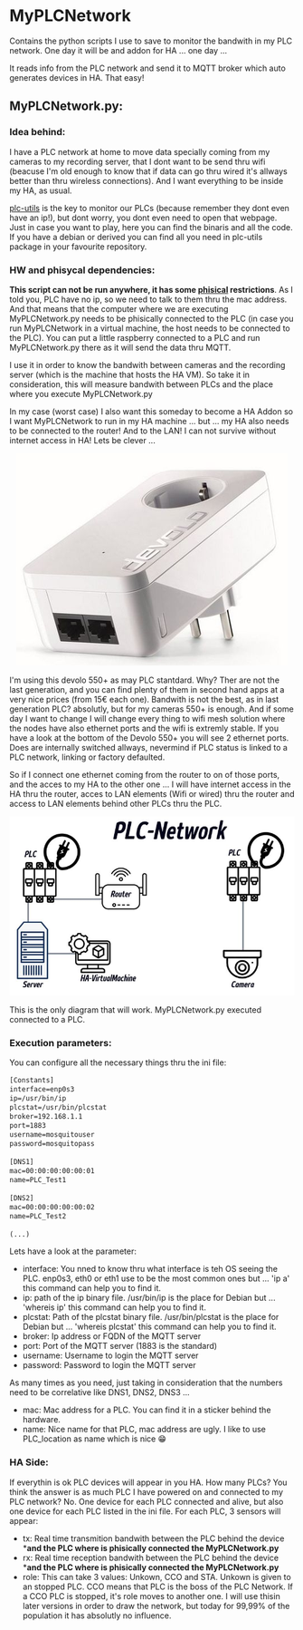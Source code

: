 # MyPLCNetwork

Contains the python scripts I use to save to monitor the bandwith in my PLC network. One day it will be and addon for HA ... one day ...

It reads info from the PLC network and send it to MQTT broker which auto generates devices in HA. That easy!

## MyPLCNetwork.py:
### Idea behind:

I have a PLC network at home to move data specially coming from my cameras to my recording server, that I dont want to be send thru wifi (beacuse I'm old enough to know that if data can go thru wired it's allways better than thru wireless connections). And I want everything to be inside my HA, as usual.

[plc-utils](https://github.com/qca/open-plc-utils) is the key to monitor our PLCs (because remember they dont even have an ip!), but dont worry, you dont even need to open that webpage. Just in case you want to play, here you can find the binaris and all the code. If you have a debian or derived you can find all you need in plc-utils package in your favourite repository.

### HW and phisycal dependencies:

**This script can not be run anywhere, it has some <ins>phisical</ins> restrictions**. As I told you, PLC have no ip, so we need to talk to them thru the mac address. And that means that the computer where we are executing MyPLCNetwork.py needs to be phisically connected to the PLC (in case you run MyPLCNetwork in a virtual machine, the host needs to be connected to the PLC). You can put a little raspberry connected to a PLC and run MyPLCNetwork.py there as it will send the data thru MQTT.

I use it in order to know the bandwith between cameras and the recording server (which is the machine that hosts the HA VM). So take it in consideration, this will measure bandwith between PLCs and the place where you execute MyPLCNetwork.py

In my case (worst case) I also want this someday to become a HA Addon so I want MyPLCNetwork to run in my HA machine ... but ... my HA also needs to be connected to the router! And to the LAN! I can not survive without internet access in HA! Lets be clever ...

<p align="center">
  <img src="https://github.com/urri34/MyPLCNetwork/blob/main/Devolo.jpg" />
</p>

I'm using this devolo 550+ as may PLC stantdard. Why? Ther are not the last generation, and you can find plenty of them in second hand apps at a very nice prices (from 15€ each one). Bandwith is not the best, as in last generation PLC? absolutly, but for my cameras 550+ is enough. And if some day I want to change I will change every thing to wifi mesh solution where the nodes have also ethernet ports and the wifi is extremly stable. If you have a look at the bottom of the Devolo 550+ you will see 2 ethernet ports. Does are internally switched allways, nevermind if PLC status is linked to a PLC network, linking or factory defaulted.

So if I connect one ethernet coming from the router to on of those ports, and the acces to my HA to the other one ... I will have internet access in the HA thru the router, acces to LAN elements (Wifi or wired) thru the router and access to LAN elements behind other PLCs thru the PLC.

<p align="center">
  <img src="https://github.com/urri34/MyPLCNetwork/blob/main/Diagram.jpg" />
</p>

This is the only diagram that will work. MyPLCNetwork.py executed connected to a PLC.

### Execution parameters:

You can configure all the necessary things thru the ini file:

```
[Constants]
interface=enp0s3
ip=/usr/bin/ip
plcstat=/usr/bin/plcstat
broker=192.168.1.1
port=1883
username=mosquitouser
password=mosquitopass

[DNS1]
mac=00:00:00:00:00:01
name=PLC_Test1

[DNS2]
mac=00:00:00:00:00:02
name=PLC_Test2

(...)
```

Lets have a look at the parameter:

- interface: You nned to know thru what interface is teh OS seeing the PLC. enp0s3, eth0 or eth1 use to be the most common ones but ... 'ip a' this command can help you to find it.
- ip: path of the ip binary file. /usr/bin/ip is the place for Debian but ... 'whereis ip' this command can help you to find it.
- plcstat: Path of the plcstat binary file. /usr/bin/plcstat is the place for Debian but ... 'whereis plcstat' this command can help you to find it.
- broker: Ip address or FQDN of the MQTT server
- port: Port of the MQTT server (1883 is the standard)
- username: Username to login the MQTT server
- password: Password to login the MQTT server

As many times as you need, just taking in consideration that the numbers need to be correlative like DNS1, DNS2, DNS3 ...

- mac: Mac address for a PLC. You can find it in a sticker behind the hardware.
- name: Nice name for that PLC, mac address are ugly. I like to use PLC_location as name which is nice :grin:

### HA Side:

If everythin is ok PLC devices will appear in you HA. How many PLCs? You think the answer is as much PLC I have powered on and connected to my PLC network? No. One device for each PLC connected and alive, but also one device for each PLC listed in the ini file. For each PLC, 3 sensors will appear:

- tx: Real time transmition bandwith between the PLC behind the device ***and the PLC where is phisically connected the MyPLCNetwork.py**
- rx: Real time reception bandwith between the PLC behind the device ***and the PLC where is phisically connected the MyPLCNetwork.py**
- role: This can take 3 values: Unkown, CCO and STA. Unkown is given to an stopped PLC. CCO means that PLC is the boss of the PLC Network. If a CCO PLC is stopped, it's role moves to another one. I will use thisin later versions in order to draw the network, but today for 99,99% of the population it has absolutly no influence.

